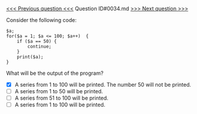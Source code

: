 [<<< Previous question <<<](0033.md)  Question ID#0034.md  [>>> Next question >>>](0035.md) 

Consider the following code:
```[object Object]
$a;
for($a = 1; $a <= 100; $a++)  {
    if ($a == 50) {
        continue;
    }
    print($a);
}
```
What will be the output of the program?

- [x] A series from 1 to 100 will be printed. The number 50 will not be printed.
- [ ] A series from 1 to 50 will be printed.
- [ ] A series from 51 to 100 will be printed.
- [ ] A series from 1 to 100 will be printed.
